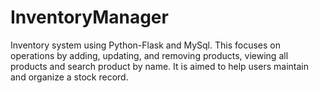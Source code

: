 # InventoryManager
Inventory system using Python-Flask and MySql. This focuses on operations by adding, updating, and removing products, viewing all products and search product by name. It is aimed to help users maintain and organize a stock record.
